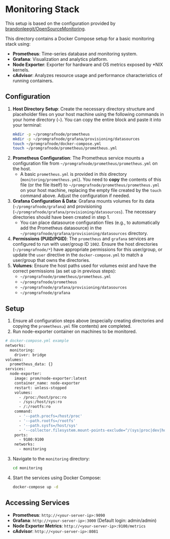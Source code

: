# Monitoring Stack

This setup is based on the configuration provided by [brandonleegit/OpenSourceMonitoring](https://github.com/brandonleegit/OpenSourceMonitoring).

This directory contains a Docker Compose setup for a basic monitoring stack using:

-   **Prometheus**: Time-series database and monitoring system.
-   **Grafana**: Visualization and analytics platform.
-   **Node Exporter**: Exporter for hardware and OS metrics exposed by *NIX kernels.
-   **cAdvisor**: Analyzes resource usage and performance characteristics of running containers.

## Configuration

1.  **Host Directory Setup**: Create the necessary directory structure and placeholder files on your host machine using the following commands in your home directory (`~`). You can copy the entire block and paste it into your terminal:
    ```bash
    mkdir -p ~/promgrafnode/prometheus
    mkdir -p ~/promgrafnode/grafana/provisioning/datasources
    touch ~/promgrafnode/docker-compose.yml
    touch ~/promgrafnode/prometheus/prometheus.yml
    ```
2.  **Prometheus Configuration**: The Prometheus service mounts a configuration file from `~/promgrafnode/prometheus/prometheus.yml` on the host.
    *   A basic `prometheus.yml` is provided in *this* directory (`monitoring/prometheus.yml`). You need to **copy** the contents of this file (or the file itself) to `~/promgrafnode/prometheus/prometheus.yml` on your host machine, replacing the empty file created by the `touch` command above. Adjust the configuration if needed.
3.  **Grafana Configuration & Data**: Grafana mounts volumes for its data (`~/promgrafnode/grafana`) and provisioning (`~/promgrafnode/grafana/provisioning/datasources`). The necessary directories should have been created in step 1.
    *   You can place datasource configuration files (e.g., to automatically add the Prometheus datasource) in the `~/promgrafnode/grafana/provisioning/datasources` directory.
4.  **Permissions (PUID/PGID)**: The `prometheus` and `grafana` services are configured to run with user/group ID `1002`. Ensure the host directories (`~/promgrafnode/*`) have appropriate permissions for this user/group, or update the `user` directive in the `docker-compose.yml` to match a user/group that owns the directories.
5.  **Volumes**: Ensure the host paths used for volumes exist and have the correct permissions (as set up in previous steps):
    *   `~/promgrafnode/prometheus/prometheus.yml`
    *   `~/promgrafnode/prometheus`
    *   `~/promgrafnode/grafana/provisioning/datasources`
    *   `~/promgrafnode/grafana`

## Setup

1.  Ensure all configuration steps above (especially creating directories and copying the `prometheus.yml` file contents) are completed.
2. Run node-exporter container on machines to be monitored. 
```bash
# docker-compose.yml example
networks:
  monitoring:
    driver: bridge
volumes:
  prometheus_data: {}
services:
  node-exporter:
    image: prom/node-exporter:latest
    container_name: node-exporter
    restart: unless-stopped
    volumes:
      - /proc:/host/proc:ro
      - /sys:/host/sys:ro
      - /:/rootfs:ro
    command:
      - '--path.procfs=/host/proc'
      - '--path.rootfs=/rootfs'
      - '--path.sysfs=/host/sys'
      - '--collector.filesystem.mount-points-exclude=^/(sys|proc|dev|host|etc)($$|/)'
    ports:
      - 9100:9100
    networks:
      - monitoring
```

3.  Navigate to the `monitoring` directory:
    ```bash
    cd monitoring
    ```
4.  Start the services using Docker Compose:
    ```bash
    docker-compose up -d
    ```

## Accessing Services

-   **Prometheus**: `http://<your-server-ip>:9090`
-   **Grafana**: `http://<your-server-ip>:3000` (Default login: admin/admin)
-   **Node Exporter Metrics**: `http://<your-server-ip>:9100/metrics`
-   **cAdvisor**: `http://<your-server-ip>:8081`
